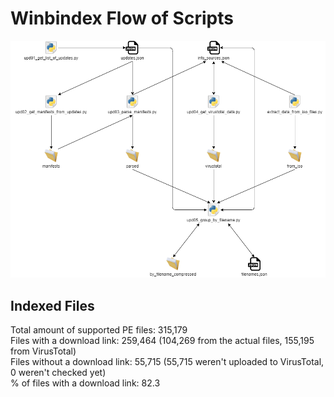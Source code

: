 # Winbindex Flow of Scripts

![winbindex-scripts-flow.png](winbindex-scripts-flow.png)

## Indexed Files

<!--FileStats-->
Total amount of supported PE files: 315,179  
Files with a download link: 259,464 (104,269 from the actual files, 155,195 from VirusTotal)  
Files without a download link: 55,715 (55,715 weren't uploaded to VirusTotal, 0 weren't checked yet)  
% of files with a download link: 82.3  
<!--/FileStats-->
